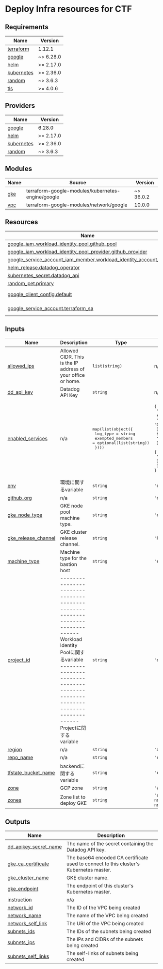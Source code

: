# Deploy Infra resources for CTF

<!-- BEGIN_TF_DOCS -->
## Requirements

| Name | Version |
|------|---------|
| <a name="requirement_terraform"></a> [terraform](#requirement\_terraform) | 1.12.1 |
| <a name="requirement_google"></a> [google](#requirement\_google) | ~> 6.28.0 |
| <a name="requirement_helm"></a> [helm](#requirement\_helm) | >= 2.17.0 |
| <a name="requirement_kubernetes"></a> [kubernetes](#requirement\_kubernetes) | >= 2.36.0 |
| <a name="requirement_random"></a> [random](#requirement\_random) | ~> 3.6.3 |
| <a name="requirement_tls"></a> [tls](#requirement\_tls) | >= 4.0.6 |

## Providers

| Name | Version |
|------|---------|
| <a name="provider_google"></a> [google](#provider\_google) | 6.28.0 |
| <a name="provider_helm"></a> [helm](#provider\_helm) | >= 2.17.0 |
| <a name="provider_kubernetes"></a> [kubernetes](#provider\_kubernetes) | >= 2.36.0 |
| <a name="provider_random"></a> [random](#provider\_random) | ~> 3.6.3 |

## Modules

| Name | Source | Version |
|------|--------|---------|
| <a name="module_gke"></a> [gke](#module\_gke) | terraform-google-modules/kubernetes-engine/google | ~> 36.0.2 |
| <a name="module_vpc"></a> [vpc](#module\_vpc) | terraform-google-modules/network/google | 10.0.0 |

## Resources

| Name | Type |
|------|------|
| [google_iam_workload_identity_pool.github_pool](https://registry.terraform.io/providers/hashicorp/google/latest/docs/resources/iam_workload_identity_pool) | resource |
| [google_iam_workload_identity_pool_provider.github_provider](https://registry.terraform.io/providers/hashicorp/google/latest/docs/resources/iam_workload_identity_pool_provider) | resource |
| [google_service_account_iam_member.workload_identity_account_iam](https://registry.terraform.io/providers/hashicorp/google/latest/docs/resources/service_account_iam_member) | resource |
| [helm_release.datadog_operator](https://registry.terraform.io/providers/hashicorp/helm/latest/docs/resources/release) | resource |
| [kubernetes_secret.datadog_api](https://registry.terraform.io/providers/hashicorp/kubernetes/latest/docs/resources/secret) | resource |
| [random_pet.primary](https://registry.terraform.io/providers/hashicorp/random/latest/docs/resources/pet) | resource |
| [google_client_config.default](https://registry.terraform.io/providers/hashicorp/google/latest/docs/data-sources/client_config) | data source |
| [google_service_account.terraform_sa](https://registry.terraform.io/providers/hashicorp/google/latest/docs/data-sources/service_account) | data source |

## Inputs

| Name | Description | Type | Default | Required |
|------|-------------|------|---------|:--------:|
| <a name="input_allowed_ips"></a> [allowed\_ips](#input\_allowed\_ips) | Allowed CIDR. This is the IP address of your office or home. | `list(string)` | n/a | yes |
| <a name="input_dd_api_key"></a> [dd\_api\_key](#input\_dd\_api\_key) | Datadog API Key | `string` | n/a | yes |
| <a name="input_enabled_services"></a> [enabled\_services](#input\_enabled\_services) | n/a | <pre>map(list(object({<br/>    log_type         = string<br/>    exempted_members = optional(list(string))<br/>  })))</pre> | <pre>{<br/>  "storage.googleapis.com": [<br/>    {<br/>      "log_type": "DATA_READ"<br/>    },<br/>    {<br/>      "log_type": "DATA_WRITE"<br/>    },<br/>    {<br/>      "log_type": "ADMIN_READ"<br/>    }<br/>  ]<br/>}</pre> | no |
| <a name="input_env"></a> [env](#input\_env) | 環境に関するvariable | `string` | `"dev"` | no |
| <a name="input_github_org"></a> [github\_org](#input\_github\_org) | n/a | `string` | `"dd-japan"` | no |
| <a name="input_gke_node_type"></a> [gke\_node\_type](#input\_gke\_node\_type) | GKE node pool machine type. | `string` | `"e2-medium"` | no |
| <a name="input_gke_release_channel"></a> [gke\_release\_channel](#input\_gke\_release\_channel) | GKE cluster release channel. | `string` | `"REGULAR"` | no |
| <a name="input_machine_type"></a> [machine\_type](#input\_machine\_type) | Machine type for the bastion host | `string` | `"e2-standard-2"` | no |
| <a name="input_project_id"></a> [project\_id](#input\_project\_id) | ------------------------------------------------------------------------------ Workload Identity Poolに関するvariable ------------------------------------------------------------------------------ Projectに関するvariable | `string` | `"datadog-sandbox"` | no |
| <a name="input_region"></a> [region](#input\_region) | n/a | `string` | `"asia-northeast1"` | no |
| <a name="input_repo_name"></a> [repo\_name](#input\_repo\_name) | n/a | `string` | `"ctf-terraform"` | no |
| <a name="input_tfstate_bucket_name"></a> [tfstate\_bucket\_name](#input\_tfstate\_bucket\_name) | backendに関するvariable | `string` | `"ctf-terraform-tfstate"` | no |
| <a name="input_zone"></a> [zone](#input\_zone) | GCP zone | `string` | `"asia-northeast1-a"` | no |
| <a name="input_zones"></a> [zones](#input\_zones) | Zone list to deploy GKE | `string` | `"asia-northeast1-a,asia-northeast1-b,asia-northeast1-c"` | no |

## Outputs

| Name | Description |
|------|-------------|
| <a name="output_dd_apikey_secret_name"></a> [dd\_apikey\_secret\_name](#output\_dd\_apikey\_secret\_name) | The name of the secret containing the Datadog API key. |
| <a name="output_gke_ca_certificate"></a> [gke\_ca\_certificate](#output\_gke\_ca\_certificate) | The base64 encoded CA certificate used to connect to this cluster's Kubernetes master. |
| <a name="output_gke_cluster_name"></a> [gke\_cluster\_name](#output\_gke\_cluster\_name) | GKE cluster name. |
| <a name="output_gke_endpoint"></a> [gke\_endpoint](#output\_gke\_endpoint) | The endpoint of this cluster's Kubernetes master. |
| <a name="output_instruction"></a> [instruction](#output\_instruction) | n/a |
| <a name="output_network_id"></a> [network\_id](#output\_network\_id) | The ID of the VPC being created |
| <a name="output_network_name"></a> [network\_name](#output\_network\_name) | The name of the VPC being created |
| <a name="output_network_self_link"></a> [network\_self\_link](#output\_network\_self\_link) | The URI of the VPC being created |
| <a name="output_subnets_ids"></a> [subnets\_ids](#output\_subnets\_ids) | The IDs of the subnets being created |
| <a name="output_subnets_ips"></a> [subnets\_ips](#output\_subnets\_ips) | The IPs and CIDRs of the subnets being created |
| <a name="output_subnets_self_links"></a> [subnets\_self\_links](#output\_subnets\_self\_links) | The self-links of subnets being created |
<!-- END_TF_DOCS -->